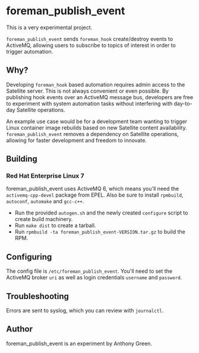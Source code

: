 # foreman_publish_event

This is a very experimental project.

`foreman_publish_event` sends `foreman_hook` create/destroy events to
ActiveMQ, allowing users to subscribe to topics of interest in order
to trigger automation.

## Why?

Developing `foreman_hook` based automation requires admin access to
the Satellite server.  This is not always convenient or even possible.
By publishing hook events over an ActiveMQ message bus, developers are
free to experiment with system automation tasks without interfering
with day-to-day Satellite operations.

An example use case would be for a development team wanting to trigger
Linux container image rebuilds based on new Satellite content
availability.  `foreman_publish_event` removes a dependency on
Satellite operations, allowing for faster development and freedom to
innovate.

## Building

### Red Hat Enterprise Linux 7

foreman_publish_event uses ActiveMQ 6, which means you'll need the
`activemq-cpp-devel` package from EPEL.  Also be sure to install
`rpmbuild`, `autoconf`, `automake` and `gcc-c++`.

* Run the provided `autogen.sh` and the newly created `configure` script to create build machinery.
* Run `make dist` to create a tarball.
* Run `rpmbuild -ta foreman_publish_event-VERSION.tar.gz` to build the RPM.

## Configuring

The config file is `/etc/foreman_publish_event`.  You'll need to set
the ActiveMQ broker `uri` as well as login credentials `username` and
`password`.

## Troubleshooting

Errors are sent to syslog, which you can review with `journalctl`.

## Author

foreman_publish_event is an experiment by Anthony Green.





